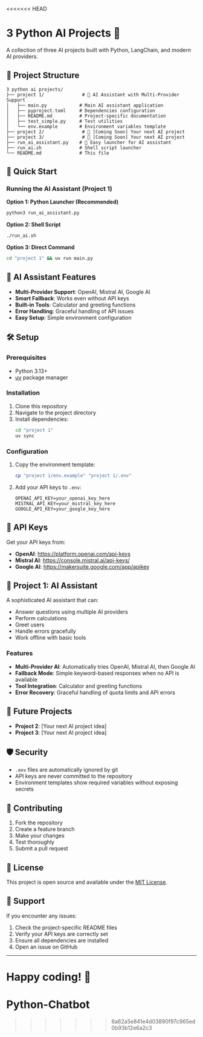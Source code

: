<<<<<<< HEAD
# 3 Python AI Projects 🚀

A collection of three AI projects built with Python, LangChain, and modern AI providers.

## 📁 Project Structure

```
3 python ai projects/
├── project 1/              # 🤖 AI Assistant with Multi-Provider Support
│   ├── main.py            # Main AI assistant application
│   ├── pyproject.toml     # Dependencies configuration
│   ├── README.md          # Project-specific documentation
│   ├── test_simple.py     # Test utilities
│   └── env.example        # Environment variables template
├── project 2/              # 🎯 [Coming Soon] Your next AI project
├── project 3/              # 🎯 [Coming Soon] Your next AI project
├── run_ai_assistant.py    # 🚀 Easy launcher for AI assistant
├── run_ai.sh              # Shell script launcher
└── README.md              # This file
```

## 🚀 Quick Start

### Running the AI Assistant (Project 1)

**Option 1: Python Launcher (Recommended)**
```bash
python3 run_ai_assistant.py
```

**Option 2: Shell Script**
```bash
./run_ai.sh
```

**Option 3: Direct Command**
```bash
cd "project 1" && uv run main.py
```

## 🤖 AI Assistant Features

- **Multi-Provider Support**: OpenAI, Mistral AI, Google AI
- **Smart Fallback**: Works even without API keys
- **Built-in Tools**: Calculator and greeting functions
- **Error Handling**: Graceful handling of API issues
- **Easy Setup**: Simple environment configuration

## 🛠️ Setup

### Prerequisites
- Python 3.13+
- [uv](https://docs.astral.sh/uv/) package manager

### Installation
1. Clone this repository
2. Navigate to the project directory
3. Install dependencies:
   ```bash
   cd "project 1"
   uv sync
   ```

### Configuration
1. Copy the environment template:
   ```bash
   cp "project 1/env.example" "project 1/.env"
   ```
2. Add your API keys to `.env`:
   ```env
   OPENAI_API_KEY=your_openai_key_here
   MISTRAL_API_KEY=your_mistral_key_here
   GOOGLE_API_KEY=your_google_key_here
   ```

## 🔑 API Keys

Get your API keys from:
- **OpenAI**: https://platform.openai.com/api-keys
- **Mistral AI**: https://console.mistral.ai/api-keys/
- **Google AI**: https://makersuite.google.com/app/apikey

## 🎯 Project 1: AI Assistant

A sophisticated AI assistant that can:
- Answer questions using multiple AI providers
- Perform calculations
- Greet users
- Handle errors gracefully
- Work offline with basic tools

### Features
- **Multi-Provider AI**: Automatically tries OpenAI, Mistral AI, then Google AI
- **Fallback Mode**: Simple keyword-based responses when no API is available
- **Tool Integration**: Calculator and greeting functions
- **Error Recovery**: Graceful handling of quota limits and API errors

## 🔮 Future Projects

- **Project 2**: [Your next AI project idea]
- **Project 3**: [Your next AI project idea]

## 🛡️ Security

- `.env` files are automatically ignored by git
- API keys are never committed to the repository
- Environment templates show required variables without exposing secrets

## 📝 Contributing

1. Fork the repository
2. Create a feature branch
3. Make your changes
4. Test thoroughly
5. Submit a pull request

## 📄 License

This project is open source and available under the [MIT License](LICENSE).

## 🤝 Support

If you encounter any issues:
1. Check the project-specific README files
2. Verify your API keys are correctly set
3. Ensure all dependencies are installed
4. Open an issue on GitHub

---

**Happy coding! 🎉** 
=======
# Python-Chatbot
>>>>>>> 6a62a5e841e4d03890f97c965ed0b93b12e6a2c3
